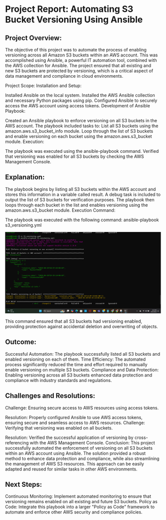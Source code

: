 # Project Report: Automating S3 Bucket Versioning Using Ansible
## Project Overview:
The objective of this project was to automate the process of enabling versioning across all Amazon S3 buckets within an AWS account. This was accomplished using Ansible, a powerful IT automation tool, combined with the AWS collection for Ansible. The project ensured that all existing and new S3 buckets are protected by versioning, which is a critical aspect of data management and compliance in cloud environments.

Project Scope:
Installation and Setup:

Installed Ansible on the local system.
Installed the AWS Ansible collection and necessary Python packages using pip.
Configured Ansible to securely access the AWS account using access tokens.
Development of Ansible Playbook:

Created an Ansible playbook to enforce versioning on all S3 buckets in the AWS account.
The playbook included tasks to:
List all S3 buckets using the amazon.aws.s3_bucket_info module.
Loop through the list of S3 buckets and enable versioning on each bucket using the amazon.aws.s3_bucket module.
Execution:

The playbook was executed using the ansible-playbook command.
Verified that versioning was enabled for all S3 buckets by checking the AWS Management Console.

## Explanation:

The playbook begins by listing all S3 buckets within the AWS account and stores this information in a variable called result.
A debug task is included to output the list of S3 buckets for verification purposes.
The playbook then loops through each bucket in the list and enables versioning using the amazon.aws.s3_bucket module.
Execution Command:

The playbook was executed with the following command:
ansible-playbook s3_versioning.yml

![Results](https://github.com/Vivekyadav00/Policy_as_Code_using_Ansible/blob/main/Result_Images/Screenshot%202024-08-25%20142548.png)

This command ensured that all S3 buckets had versioning enabled, providing protection against accidental deletion and overwriting of objects.

## Outcome:
Successful Automation: The playbook successfully listed all S3 buckets and enabled versioning on each of them.
Time Efficiency: The automated process significantly reduced the time and effort required to manually enable versioning on multiple S3 buckets.
Compliance and Data Protection: Enabling versioning across all S3 buckets enhanced data protection and compliance with industry standards and regulations.
## Challenges and Resolutions:
Challenge: Ensuring secure access to AWS resources using access tokens.

Resolution: Properly configured Ansible to use AWS access tokens, ensuring secure and seamless access to AWS resources.
Challenge: Verifying that versioning was enabled on all buckets.

Resolution: Verified the successful application of versioning by cross-referencing with the AWS Management Console.
Conclusion:
This project successfully automated the enforcement of versioning on all S3 buckets within an AWS account using Ansible. The solution provided a robust method to enhance data protection and compliance, while also streamlining the management of AWS S3 resources. This approach can be easily adapted and reused for similar tasks in other AWS environments.

## Next Steps:
Continuous Monitoring: Implement automated monitoring to ensure that versioning remains enabled on all existing and future S3 buckets.
Policy as Code: Integrate this playbook into a larger "Policy as Code" framework to automate and enforce other AWS security and compliance policies.
